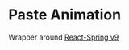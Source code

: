 # Paste Animation

Wrapper around [React-Spring v9](https://github.com/react-spring/react-spring/tree/v9)
